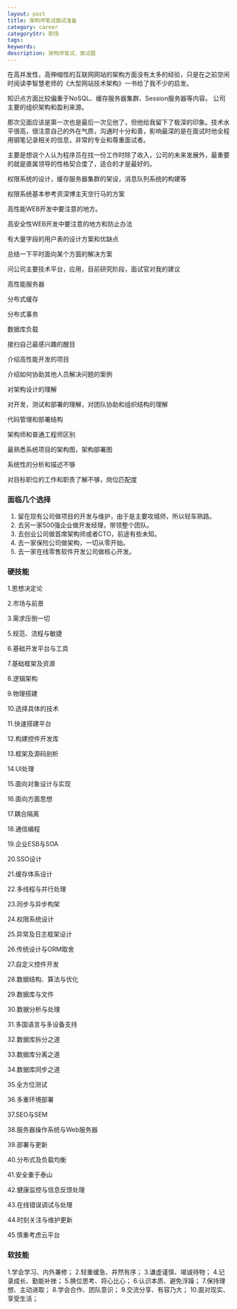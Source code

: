 ```yaml
---
layout: post
title: 架构师笔试面试准备
category: career
categoryStr: 职场 
tags: 
keywords: 
description: 架构师笔试，面试题
---
```





在高并发性，高伸缩性的互联网网站的架构方面没有太多的经验，只是在之前空闲时阅读李智慧老师的《大型网站技术架构》一书给了我不少的启发。

知识点方面比较偏重于NoSQL、缓存服务器集群、Session服务器等内容。
公司主要的组织架构和盈利来源。

那次见面应该是第一次也是最后一次见他了，但他给我留下了极深的印象。技术水平很高，很注意自己的外在气质，沟通时十分和善，影响最深的是在面试时他全程用钢笔记录相关的信息，非常的专业和尊重面试者。

主要是想说个人认为程序员在找一份工作时除了收入，公司的未来发展外，最重要的就是直属领导的性格契合度了，适合的才是最好的。

权限系统的设计，缓存服务器集群的架设，消息队列系统的构建等

权限系统基本参考资深博主天空行马的方案


高性能WEB开发中要注意的地方。

高安全性WEB开发中要注意的地方和防止办法

有大量字段的用户表的设计方案和优缺点

总结一下平时面向某个方面的解决方案

问公司主要技术平台，应用，目前研究阶段，面试官对我的建议

高性能服务器

分布式缓存

分布式事务

数据库负载

接扫自己最感兴趣的醒目

介绍高性能开发的项目

介绍如何协助其他人员解决问题的案例

对架构设计的理解

对开发，测试和部署的理解，对团队协助和组织结构的理解

代码管理和部署结构

架构师和普通工程师区别

最熟悉系统项目的架构图，架构部署图

系统性的分析和描述不够

对目标职位的工作和职责了解不够，岗位匹配度

### 面临几个选择

1. 留在现有公司做项目的开发与维护，由于是主要攻城师，所以轻车熟路。
2. 去另一家500强企业做开发经理，带领整个团队。
3. 去创业公司做首席架构师或者CTO，前途有些未知。
4. 去一家保险公司做架构，一切从零开始。
5. 去一家在线零售软件开发公司做核心开发。

### 硬技能

1.思想决定论

2.市场与前景

3.需求压倒一切

5.规范、流程与敏捷

6.基础开发平台与工具

7.基础框架及资源

8.逻辑架构

9.物理搭建

10.选择具体的技术

11.快速搭建平台

12.构建控件开发库

13.框架及源码剖析

14.UI处理

15.面向对象设计与实现

16.面向方面思想

17.耦合隔离

18.通信编程

19.企业ESB与SOA

20.SSO设计

21.缓存体系设计

22.多线程与并行处理

23.同步与异步构架

24.权限系统设计

25.异常及日志框架设计

26.传统设计与ORM取舍

27.自定义控件开发

28.数据结构、算法与优化

29.数据库与文件

30.数据分析与处理

31.多国语言与多设备支持

32.数据库拆分之道

33.数据库分离之道

34.数据库同步之道

35.全方位测试

36.多重环境部署

37.SEO与SEM

38.服务器操作系统与Web服务器

39.部署与更新

40.分布式及负载均衡

41.安全重于泰山

42.健康监控与信息反馈处理

43.在线错误调试与处理

44.时刻关注与维护更新

45.慎重考虑云平台


### 软技能

1.学会学习、内外兼修；
2.轻重缓急、井然有序；
3.谦虚谨慎、竭诚待物；
4.记录成长、勤能补挫；
5.换位思考、将心比心；
6.认识本质、避免浮躁；
7.保持理想、主动进取；
8.学会合作、团队意识；
9.交流分享、有容乃大；
10.面对现实、享受生活；












